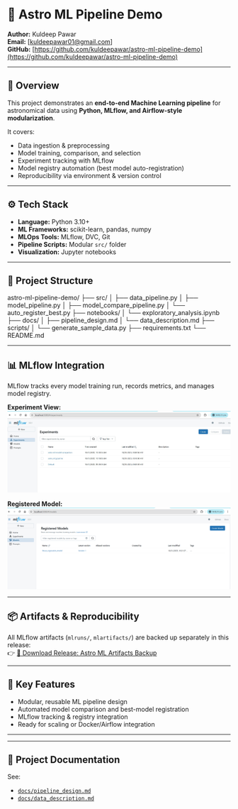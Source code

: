 # 🚀 Astro ML Pipeline Demo

**Author:** Kuldeep Pawar  
**Email:** [kuldeepawar01@gmail.com]  
**GitHub:** [https://github.com/kuldeepawar/astro-ml-pipeline-demo](https://github.com/kuldeepawar/astro-ml-pipeline-demo)

---

## 🧠 Overview
This project demonstrates an **end-to-end Machine Learning pipeline** for astronomical data using **Python, MLflow, and Airflow-style modularization**.

It covers:
- Data ingestion & preprocessing
- Model training, comparison, and selection
- Experiment tracking with MLflow
- Model registry automation (best model auto-registration)
- Reproducibility via environment & version control

---

## ⚙️ Tech Stack
- **Language:** Python 3.10+
- **ML Frameworks:** scikit-learn, pandas, numpy
- **MLOps Tools:** MLflow, DVC, Git
- **Pipeline Scripts:** Modular `src/` folder
- **Visualization:** Jupyter notebooks

---

## 🧩 Project Structure

astro-ml-pipeline-demo/
├── src/
│ ├── data_pipeline.py
│ ├── model_pipeline.py
│ ├── model_compare_pipeline.py
│ └── auto_register_best.py
├── notebooks/
│ └── exploratory_analysis.ipynb
├── docs/
│ ├── pipeline_design.md
│ └── data_description.md
├── scripts/
│ └── generate_sample_data.py
├── requirements.txt
└── README.md


---

## 📊 MLflow Integration
MLflow tracks every model training run, records metrics, and manages model registry.

**Experiment View:**
![MLflow Experiments](https://github.com/kuldeepawar/astro-ml-pipeline-demo/blob/main/docs/mlflow_experiments.png.jpg)

**Registered Model:**
![Registered Model](https://github.com/kuldeepawar/astro-ml-pipeline-demo/blob/main/docs/mlflow_registered_model.png)

---

## 📦 Artifacts & Reproducibility
All MLflow artifacts (`mlruns/`, `mlartifacts/`) are backed up separately in this release:  
👉 [📁 Download Release: Astro ML Artifacts Backup](../../releases)

---

## 🧠 Key Features
- Modular, reusable ML pipeline design
- Automated model comparison and best-model registration
- MLflow tracking & registry integration
- Ready for scaling or Docker/Airflow integration

---

---

## 📄 Project Documentation
See:
- [`docs/pipeline_design.md`](docs/pipeline_design.md)
- [`docs/data_description.md`](docs/data_description.md)


